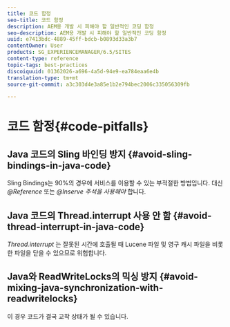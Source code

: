 ```yaml
---
title: 코드 함정
seo-title: 코드 함정
description: AEM용 개발 시 피해야 할 일반적인 코딩 함정
seo-description: AEM용 개발 시 피해야 할 일반적인 코딩 함정
uuid: e7413bdc-4889-45ff-bdcb-b0893d33a3b7
contentOwner: User
products: SG_EXPERIENCEMANAGER/6.5/SITES
content-type: reference
topic-tags: best-practices
discoiquuid: 01362026-a696-4a5d-94e9-ea784eaa6e4b
translation-type: tm+mt
source-git-commit: a3c303d4e3a85e1b2e794bec2006c335056309fb

---
```



# 코드 함정{#code-pitfalls}

## Java 코드의 Sling 바인딩 방지 {#avoid-sling-bindings-in-java-code}

Sling Bindings는 90%의 경우에 서비스를 이용할 수 있는 부적절한 방법입니다. 대신 *@Reference* 또는 *@Inserve 주석을 사용해야* 합니다.

## Java 코드의 Thread.interrupt 사용 안 함 {#avoid-thread-interrupt-in-java-code}

*Thread.interrupt* 는 잘못된 시간에 호출될 때 Lucene 파일 및 영구 캐시 파일을 비롯한 파일을 닫을 수 있으므로 위험합니다.

## Java와 ReadWriteLocks의 믹싱 방지 {#avoid-mixing-java-synchronization-with-readwritelocks}

이 경우 코드가 결국 교착 상태가 될 수 있습니다.
